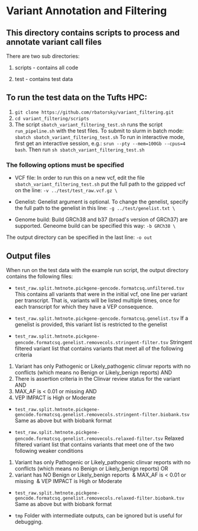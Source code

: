 # Variant Annotation and Filtering

## This directory contains scripts to process and annotate variant call files

There are two sub directories:
1) scripts - contains all code

2) test - contains test data

## To run the test data on the Tufts HPC:

1. `git clone https://github.com/rbatorsky/variant_filtering.git`
2. `cd variant_filtering/scripts`
3. The script `sbatch_variant_filtering_test.sh` runs the script `run_pipeline.sh` with the test files. To submit to slurm in batch mode: `sbatch sbatch_variant_filtering_test.sh` To run in interactive mode, first get an interactive session, e.g.: `srun --pty --mem=100Gb --cpus=4 bash`.
Then run `sh sbatch_variant_filtering_test.sh`

### The following options must be specified
- VCF file:
In order to run this on a new vcf, edit the file `sbatch_variant_filtering_test.sh` put the full path to the gzipped vcf on the line:
`-v ../test/test_raw.vcf.gz \`

- Genelist:
Genelist argument is optional.
To change the genelist, specify the full path to the genelist in this line:
`-g ../test/genelist.txt \`

- Genome build:
Build GRCh38 and b37 (broad's version of GRCh37) are supported.
Geneome build can be specified this way:
`-b GRCh38 \`

The output directory can be specified in the last line:
`-o out`

## Output files

When run on the test data with the example run script, the output directory contains the following files:
- `test_raw.split.hmtnote.pickgene-gencode.formatcsq.unfiltered.tsv`
This contains all variants that were in the initial vcf, one line per variant per transcript.
That is, variants will be listed multiple times, once for each transcript for which they have a VEP consequence.

- `test_raw.split.hmtnote.pickgene-gencode.formatcsq.genelist.tsv`
If a genelist is provided, this variant list is restricted to the genelist

- `test_raw.split.hmtnote.pickgene-gencode.formatcsq.genelist.removecols.stringent-filter.tsv`
Stringent filtered variant list that contains variants that meet all of the following criteria

1. Variant has only Pathogenic or Likely_pathogenic clinvar reports with no conflicts (which means no Benign or Likely_benign reports)
AND
2. There is assertion criteria in the Clinvar review status for the variant
AND
3. MAX_AF is < 0.01 or missing
AND
4. VEP IMPACT is High or Moderate

- `test_raw.split.hmtnote.pickgene-gencode.formatcsq.genelist.removecols.stringent-filter.biobank.tsv` 
Same as above but with biobank format

- `test_raw.split.hmtnote.pickgene-gencode.formatcsq.genelist.removecols.relaxed-filter.tsv`
Relaxed filtered variant list that contains variants that meet one of the two following weaker conditions

1. Variant has only Pathogenic or Likely_pathogenic clinvar reports with no conflicts (which means no Benign or Likely_benign reports)
OR
2. variant has NO Benign or Likely_benign reports  & MAX_AF is < 0.01 or missing  & VEP IMPACT is High or Moderate

- `test_raw.split.hmtnote.pickgene-gencode.formatcsq.genelist.removecols.relaxed-filter.biobank.tsv` 
Same as above but with biobank format

- `tmp`
Folder with intermediate outputs, can be ignored but is useful for debugging.
